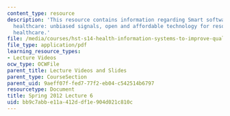 ```yaml
---
content_type: resource
description: 'This resource contains information regarding Smart software design for
  healthcare: unbiased signals, open and affordable technology for resource-constrained
  healthcare.'
file: /media/courses/hst-s14-health-information-systems-to-improve-quality-of-care-in-resource-poor-settings-spring-2012/bb9c7abbe11a412ddf1e904d021c810c_MITHST_S14S12_lec11_1206.pdf
file_type: application/pdf
learning_resource_types:
- Lecture Videos
ocw_type: OCWFile
parent_title: Lecture Videos and Slides
parent_type: CourseSection
parent_uid: 9aeff07f-fed7-77f2-eb04-c542514b6797
resourcetype: Document
title: Spring 2012 Lecture 6
uid: bb9c7abb-e11a-412d-df1e-904d021c810c
---
```

